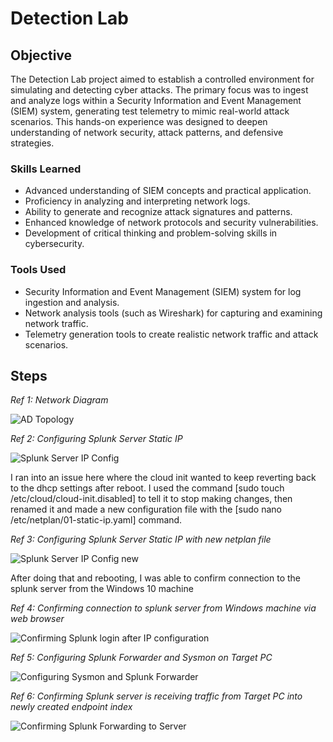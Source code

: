 # Detection Lab

## Objective

The Detection Lab project aimed to establish a controlled environment for simulating and detecting cyber attacks. The primary focus was to ingest and analyze logs within a Security Information and Event Management (SIEM) system, generating test telemetry to mimic real-world attack scenarios. This hands-on experience was designed to deepen understanding of network security, attack patterns, and defensive strategies.

### Skills Learned

- Advanced understanding of SIEM concepts and practical application.
- Proficiency in analyzing and interpreting network logs.
- Ability to generate and recognize attack signatures and patterns.
- Enhanced knowledge of network protocols and security vulnerabilities.
- Development of critical thinking and problem-solving skills in cybersecurity.

### Tools Used

- Security Information and Event Management (SIEM) system for log ingestion and analysis.
- Network analysis tools (such as Wireshark) for capturing and examining network traffic.
- Telemetry generation tools to create realistic network traffic and attack scenarios.

## Steps

*Ref 1: Network Diagram*

![AD Topology](https://github.com/user-attachments/assets/61fc064b-2f71-48b6-b2d1-2c3b29548361)

*Ref 2: Configuring Splunk Server Static IP*

![Splunk Server IP Config](https://github.com/user-attachments/assets/86f24108-125f-4d2e-a9b0-c32fa5e3db22)

I ran into an issue here where the cloud init wanted to keep reverting back to the dhcp settings after reboot.  I used the command [sudo touch /etc/cloud/cloud-init.disabled] to tell it to stop making changes, then renamed it and made a new configuration file with the [sudo nano /etc/netplan/01-static-ip.yaml] command. 

*Ref 3: Configuring Splunk Server Static IP with new netplan file*

![Splunk Server IP Config new](https://github.com/user-attachments/assets/c8055cca-4a64-46c5-80d3-b9ea023d2aa8)

After doing that and rebooting, I was able to confirm connection to the splunk server from the Windows 10 machine

*Ref 4: Confirming connection to splunk server from Windows machine via web browser*

![Confirming Splunk login after IP configuration](https://github.com/user-attachments/assets/7cf43502-0e5e-437a-8339-52055855425e)

*Ref 5: Configuring Splunk Forwarder and Sysmon on Target PC*

![Configuring Sysmon and Splunk Forwarder](https://github.com/user-attachments/assets/5b9ac211-524b-45b7-a91a-ac8e2bc2421b)

*Ref 6: Confirming Splunk server is receiving traffic from Target PC into newly created endpoint index*

![Confirming Splunk Forwarding to Server](https://github.com/user-attachments/assets/30b16b20-9f62-408d-8a08-9f8986aab8cf)

